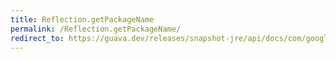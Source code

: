 ```yaml
---
title: Reflection.getPackageName
permalink: /Reflection.getPackageName/
redirect_to: https://guava.dev/releases/snapshot-jre/api/docs/com/google/common/reflect/Reflection.html#getPackageName-java.lang.Class-
---
```


